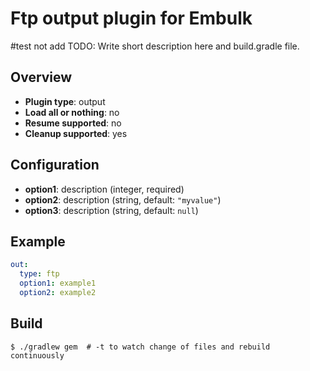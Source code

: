 # Ftp output plugin for Embulk
#test not add
TODO: Write short description here and build.gradle file.

## Overview

* **Plugin type**: output
* **Load all or nothing**: no
* **Resume supported**: no
* **Cleanup supported**: yes


## Configuration

- **option1**: description (integer, required)
- **option2**: description (string, default: `"myvalue"`)
- **option3**: description (string, default: `null`)

## Example

```yaml
out:
  type: ftp
  option1: example1
  option2: example2
```


## Build

```
$ ./gradlew gem  # -t to watch change of files and rebuild continuously
```
